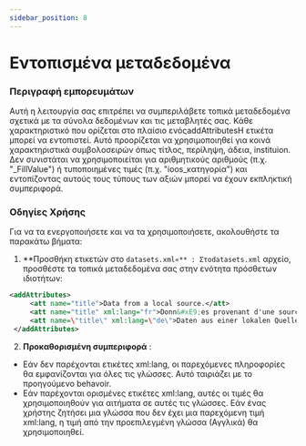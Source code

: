 ```yaml
---
sidebar_position: 8
---
```

# Εντοπισμένα μεταδεδομένα

### Περιγραφή εμπορευμάτων
Αυτή η λειτουργία σας επιτρέπει να συμπεριλάβετε τοπικά μεταδεδομένα σχετικά με τα σύνολα δεδομένων και τις μεταβλητές σας. Κάθε χαρακτηριστικό που ορίζεται στο πλαίσιο ενόςaddAttributesΗ ετικέτα μπορεί να εντοπιστεί. Αυτό προορίζεται να χρησιμοποιηθεί για κοινά χαρακτηριστικά συμβολοσειρών όπως τίτλος, περίληψη, άδεια, instituion. Δεν συνιστάται να χρησιμοποιείται για αριθμητικούς αριθμούς (π.χ. "_FillValue") ή τυποποιημένες τιμές (π.χ. "ioos_κατηγορία") και εντοπίζοντας αυτούς τους τύπους των αξιών μπορεί να έχουν εκπληκτική συμπεριφορά.

### Οδηγίες Χρήσης
Για να τα ενεργοποιήσετε και να τα χρησιμοποιήσετε, ακολουθήστε τα παρακάτω βήματα:

1.  **Προσθήκη ετικετών στο `datasets.xml«** :
Στοdatasets.xml` αρχείο, προσθέστε τα τοπικά μεταδεδομένα σας στην ενότητα πρόσθετων ιδιοτήτων:
   ```xml
   <addAttributes>
        <att name="title">Data from a local source.</att>
        <att name="title" xml:lang="fr">Donn&#xE9;es provenant d'une source locale.</att>
        <att name=\"title\" xml:lang=\"de\">Daten aus einer lokalen Quelle.</att>
    </addAttributes>
   ```

2.  **Προκαθορισμένη συμπεριφορά** :
   - Εάν δεν παρέχονται ετικέτες xml:lang, οι παρεχόμενες πληροφορίες θα εμφανίζονται για όλες τις γλώσσες. Αυτό ταιριάζει με το προηγούμενο behavoir.
   - Εάν παρέχονται ορισμένες ετικέτες xml:lang, αυτές οι τιμές θα χρησιμοποιηθούν για αιτήματα σε αυτές τις γλώσσες. Εάν ένας χρήστης ζητήσει μια γλώσσα που δεν έχει μια παρεχόμενη τιμή xml:lang, η τιμή από την προεπιλεγμένη γλώσσα (Αγγλικά) θα χρησιμοποιηθεί.
